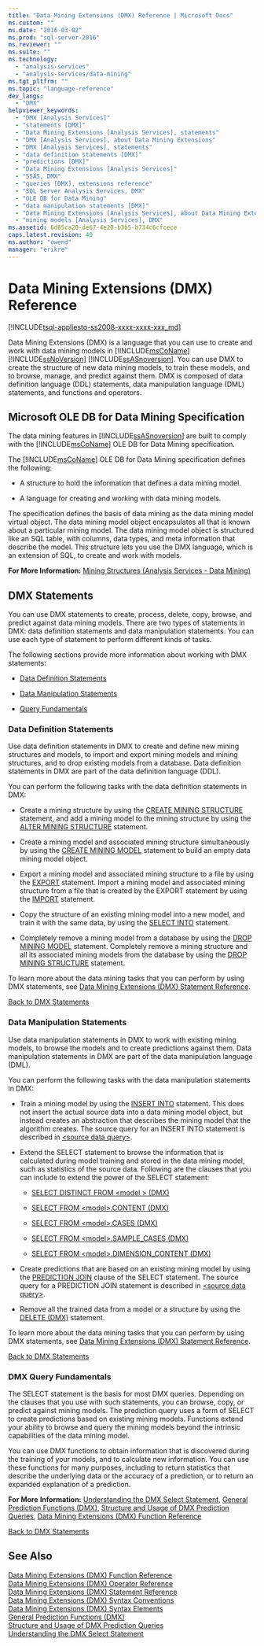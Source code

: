 ```yaml
---
title: "Data Mining Extensions (DMX) Reference | Microsoft Docs"
ms.custom: ""
ms.date: "2016-03-02"
ms.prod: "sql-server-2016"
ms.reviewer: ""
ms.suite: ""
ms.technology: 
  - "analysis-services"
  - "analysis-services/data-mining"
ms.tgt_pltfrm: ""
ms.topic: "language-reference"
dev_langs: 
  - "DMX"
helpviewer_keywords: 
  - "DMX [Analysis Services]"
  - "statements [DMX]"
  - "Data Mining Extensions [Analysis Services], statements"
  - "DMX [Analysis Services], about Data Mining Extensions"
  - "DMX [Analysis Services], statements"
  - "data definition statements [DMX]"
  - "predictions [DMX]"
  - "Data Mining Extensions [Analysis Services]"
  - "SSAS, DMX"
  - "queries [DMX], extensions reference"
  - "SQL Server Analysis Services, DMX"
  - "OLE DB for Data Mining"
  - "data manipulation statements [DMX]"
  - "Data Mining Extensions [Analysis Services], about Data Mining Extensions"
  - "mining models [Analysis Services], DMX"
ms.assetid: 6d85ca20-de67-4e20-b3b5-b734c6cfcece
caps.latest.revision: 40
ms.author: "owend"
manager: "erikre"
---
```

# Data Mining Extensions (DMX) Reference
[!INCLUDE[tsql-appliesto-ss2008-xxxx-xxxx-xxx_md](../a9retired/includes/tsql-appliesto-ss2008-xxxx-xxxx-xxx-md.md)]

  Data Mining Extensions (DMX) is a language that you can use to create and work with data mining models in [!INCLUDE[msCoName](../a9notintoc/includes/msconame-md.md)] [!INCLUDE[ssNoVersion](../a9notintoc/includes/ssnoversion-md.md)] [!INCLUDE[ssASnoversion](../a9notintoc/includes/ssasnoversion-md.md)]. You can use DMX to create the structure of new data mining models, to train these models, and to browse, manage, and predict against them. DMX is composed of data definition language (DDL) statements, data manipulation language (DML) statements, and functions and operators.  
  
## Microsoft OLE DB for Data Mining Specification  
 The data mining features in [!INCLUDE[ssASnoversion](../a9notintoc/includes/ssasnoversion-md.md)] are built to comply with the [!INCLUDE[msCoName](../a9notintoc/includes/msconame-md.md)] OLE DB for Data Mining specification.  
  
 The [!INCLUDE[msCoName](../a9notintoc/includes/msconame-md.md)] OLE DB for Data Mining specification defines the following:  
  
-   A structure to hold the information that defines a data mining model.  
  
-   A language for creating and working with data mining models.  
  
 The specification defines the basis of data mining as the data mining model virtual object. The data mining model object encapsulates all that is known about a particular mining model. The data mining model object is structured like an SQL table, with columns, data types, and meta information that describe the model. This structure lets you use the DMX language, which is an extension of SQL, to create and work with models.  
  
 **For More Information:** [Mining Structures &#40;Analysis Services - Data Mining&#41;](../analysis-services/data-mining/mining-structures-analysis-services-data-mining.md)  
  
##  <a name="BKMK_DMXStatements"></a> DMX Statements  
 You can use DMX statements to create, process, delete, copy, browse, and predict against data mining models. There are two types of statements in DMX: data definition statements and data manipulation statements. You can use each type of statement to perform different kinds of tasks.  
  
 The following sections provide more information about working with DMX statements:  
  
-   [Data Definition Statements](#BKMK_DDL)  
  
-   [Data Manipulation Statements](#BKMK_DML)  
  
-   [Query Fundamentals](#BKMK_Queries)  
  
###  <a name="BKMK_DDL"></a> Data Definition Statements  
 Use data definition statements in DMX to create and define new mining structures and models, to import and export mining models and mining structures, and to drop existing models from a database. Data definition statements in DMX are part of the data definition language (DDL).  
  
 You can perform the following tasks with the data definition statements in DMX:  
  
-   Create a mining structure by using the [CREATE MINING STRUCTURE](../dmx/create-mining-structure-dmx.md) statement, and add a mining model to the mining structure by using the [ALTER MINING STRUCTURE](../dmx/alter-mining-structure-dmx.md) statement.  
  
-   Create a mining model and associated mining structure simultaneously by using the [CREATE MINING MODEL](../dmx/create-mining-model-dmx.md) statement to build an empty data mining model object.  
  
-   Export a mining model and associated mining structure to a file by using the [EXPORT](../dmx/export-dmx.md) statement. Import a mining model and associated mining structure from a file that is created by the EXPORT statement by using the [IMPORT](../dmx/import-dmx.md) statement.  
  
-   Copy the structure of an existing mining model into a new model, and train it with the same data, by using the [SELECT INTO](../dmx/select-into-dmx.md) statement.  
  
-   Completely remove a mining model from a database by using the [DROP MINING MODEL](../dmx/drop-mining-model-dmx.md) statement. Completely remove a mining structure and all its associated mining models from the database by using the [DROP MINING STRUCTURE](../dmx/drop-mining-structure-dmx.md) statement.  
  
 To learn more about the data mining tasks that you can perform by using DMX statements, see [Data Mining Extensions &#40;DMX&#41; Statement Reference](../dmx/data-mining-extensions-dmx-statements.md).  
  
 [Back to DMX Statements](#BKMK_DMXStatements)  
  
###  <a name="BKMK_DML"></a> Data Manipulation Statements  
 Use data manipulation statements in DMX to work with existing mining models, to browse the models and to create predictions against them. Data manipulation statements in DMX are part of the data manipulation language (DML).  
  
 You can perform the following tasks with the data manipulation statements in DMX:  
  
-   Train a mining model by using the [INSERT INTO](../dmx/insert-into-dmx.md) statement. This does not insert the actual source data into a data mining model object, but instead creates an abstraction that describes the mining model that the algorithm creates. The source query for an INSERT INTO statement is described in [\<source data query>](../dmx/source-data-query.md).  
  
-   Extend the SELECT statement to browse the information that is calculated during model training and stored in the data mining model, such as statistics of the source data. Following are the clauses that you can include to extend the power of the SELECT statement:  
  
    -   [SELECT DISTINCT FROM &#60;model &#62; &#40;DMX&#41;](../dmx/select-distinct-from-model-dmx.md)  
  
    -   [SELECT FROM &#60;model&#62;.CONTENT &#40;DMX&#41;](../dmx/select-from-model-.content-dmx.md)  
  
    -   [SELECT FROM &#60;model&#62;.CASES &#40;DMX&#41;](../dmx/select-from-model-.cases-dmx.md)  
  
    -   [SELECT FROM &#60;model&#62;.SAMPLE_CASES &#40;DMX&#41;](../dmx/select-from-model-.sample-cases-dmx.md)  
  
    -   [SELECT FROM &#60;model&#62;.DIMENSION_CONTENT &#40;DMX&#41;](../dmx/select-from-model-.dimension-content-dmx.md)  
  
-   Create predictions that are based on an existing mining model by using the [PREDICTION JOIN](../dmx/select-from-model-prediction-join-dmx.md) clause of the SELECT statement. The source query for a PREDICTION JOIN statement is described in [\<source data query>](../dmx/source-data-query.md).  
  
-   Remove all the trained data from a model or a structure by using the [DELETE &#40;DMX&#41;](../dmx/delete-dmx.md) statement.  
  
 To learn more about the data mining tasks that you can perform by using DMX statements, see [Data Mining Extensions &#40;DMX&#41; Statement Reference](../dmx/data-mining-extensions-dmx-statements.md).  
  
 [Back to DMX Statements](#BKMK_DMXStatements)  
  
###  <a name="BKMK_Queries"></a> DMX Query Fundamentals  
 The SELECT statement is the basis for most DMX queries. Depending on the clauses that you use with such statements, you can browse, copy, or predict against mining models. The prediction query uses a form of SELECT to create predictions based on existing mining models. Functions extend your ability to browse and query the mining models beyond the intrinsic capabilities of the data mining model.  
  
 You can use DMX functions to obtain information that is discovered during the training of your models, and to calculate new information. You can use these functions for many purposes, including to return statistics that describe the underlying data or the accuracy of a prediction, or to return an expanded explanation of a prediction.  
  
 **For More**  **Information:** [Understanding the DMX Select Statement](../dmx/understanding-the-dmx-select-statement.md), [General Prediction Functions &#40;DMX&#41;](../dmx/general-prediction-functions-dmx.md), [Structure and Usage of DMX Prediction Queries](../dmx/structure-and-usage-of-dmx-prediction-queries.md), [Data Mining Extensions &#40;DMX&#41; Function Reference](../dmx/data-mining-extensions-dmx-function-reference.md)  
  
 [Back to DMX Statements](#BKMK_DMXStatements)  
  
## See Also  
 [Data Mining Extensions &#40;DMX&#41; Function Reference](../dmx/data-mining-extensions-dmx-function-reference.md)   
 [Data Mining Extensions &#40;DMX&#41; Operator Reference](../dmx/data-mining-extensions-dmx-operator-reference.md)   
 [Data Mining Extensions &#40;DMX&#41; Statement Reference](../dmx/data-mining-extensions-dmx-statements.md)   
 [Data Mining Extensions &#40;DMX&#41; Syntax Conventions](../dmx/data-mining-extensions-dmx-syntax-conventions.md)   
 [Data Mining Extensions &#40;DMX&#41; Syntax Elements](../dmx/data-mining-extensions-dmx-syntax-elements.md)   
 [General Prediction Functions &#40;DMX&#41;](../dmx/general-prediction-functions-dmx.md)   
 [Structure and Usage of DMX Prediction Queries](../dmx/structure-and-usage-of-dmx-prediction-queries.md)   
 [Understanding the DMX Select Statement](../dmx/understanding-the-dmx-select-statement.md)  
  
  
